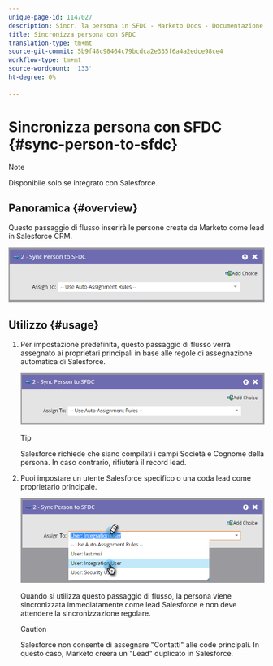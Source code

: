 ```yaml
---
unique-page-id: 1147027
description: Sincr. la persona in SFDC - Marketo Docs - Documentazione del prodotto
title: Sincronizza persona con SFDC
translation-type: tm+mt
source-git-commit: 5b9f48c98464c79bcdca2e335f6a4a2edce98ce4
workflow-type: tm+mt
source-wordcount: '133'
ht-degree: 0%

---
```



# Sincronizza persona con SFDC {#sync-person-to-sfdc}

>[!NOTE]
>
>Disponibile solo se integrato con Salesforce.

## Panoramica {#overview}

Questo passaggio di flusso inserirà le persone create da Marketo come lead in Salesforce CRM.

![](assets/sync-person-to-sfdc.png)

## Utilizzo {#usage}

1. Per impostazione predefinita, questo passaggio di flusso verrà assegnato ai proprietari principali in base alle regole di assegnazione automatica di Salesforce.

   ![](assets/sync-person-to-sfdc.png)

   >[!TIP]
   >
   >Salesforce richiede che siano compilati i campi Società e Cognome della persona. In caso contrario, rifiuterà il record lead.

1. Puoi impostare un utente Salesforce specifico o una coda lead come proprietario principale.

   ![](assets/sync-person-to-sfdc-2.png)

   Quando si utilizza questo passaggio di flusso, la persona viene sincronizzata immediatamente come lead Salesforce e non deve attendere la sincronizzazione regolare.

   >[!CAUTION]
   >
   >Salesforce non consente di assegnare &quot;Contatti&quot; alle code principali. In questo caso, Marketo creerà un &quot;Lead&quot; duplicato in Salesforce.
